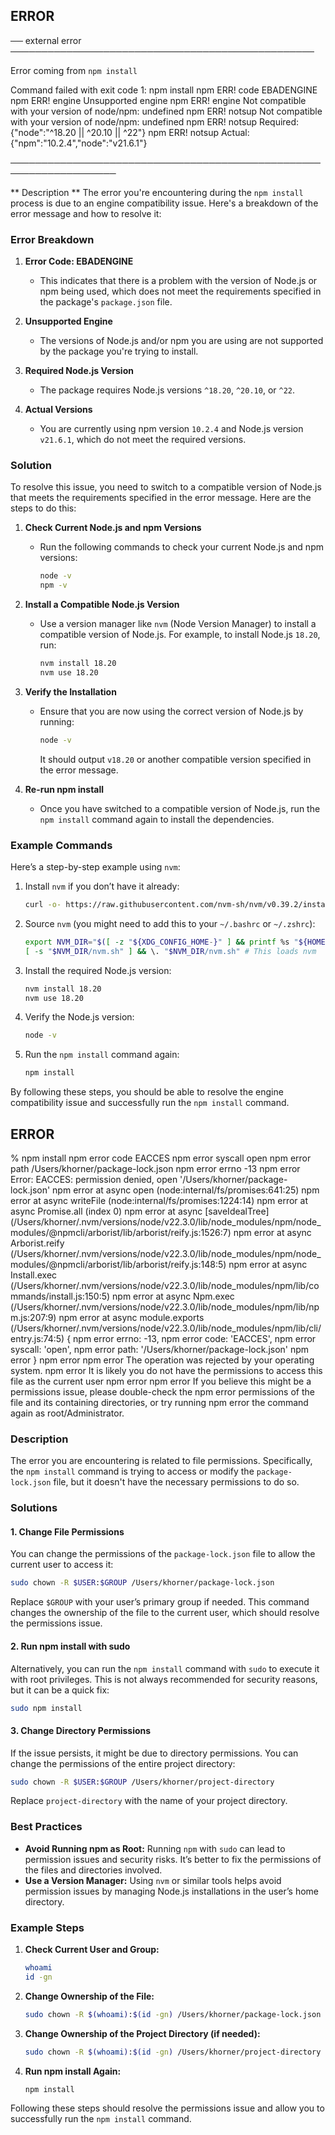 
## ERROR
── external error ─────────────────────────────────────────────────

Error coming from `npm install`

Command failed with exit code 1: npm install
npm ERR! code EBADENGINE
npm ERR! engine Unsupported engine
npm ERR! engine Not compatible with your version of node/npm:
undefined
npm ERR! notsup Not compatible with your version of node/npm:
undefined
npm ERR! notsup Required: {"node":"^18.20 || ^20.10 || ^22"}
npm ERR! notsup Actual:   {"npm":"10.2.4","node":"v21.6.1"}

───────────────────────────────────────────────────────────────────

** Description **
The error you're encountering during the `npm install` process is due to an engine compatibility issue. Here's a breakdown of the error message and how to resolve it:

### Error Breakdown

1. **Error Code: EBADENGINE**
   - This indicates that there is a problem with the version of Node.js or npm being used, which does not meet the requirements specified in the package's `package.json` file.

2. **Unsupported Engine**
   - The versions of Node.js and/or npm you are using are not supported by the package you're trying to install.

3. **Required Node.js Version**
   - The package requires Node.js versions `^18.20`, `^20.10`, or `^22`.

4. **Actual Versions**
   - You are currently using npm version `10.2.4` and Node.js version `v21.6.1`, which do not meet the required versions.

### Solution

To resolve this issue, you need to switch to a compatible version of Node.js that meets the requirements specified in the error message. Here are the steps to do this:

1. **Check Current Node.js and npm Versions**
   - Run the following commands to check your current Node.js and npm versions:
     ```bash
     node -v
     npm -v
     ```

2. **Install a Compatible Node.js Version**
   - Use a version manager like `nvm` (Node Version Manager) to install a compatible version of Node.js. For example, to install Node.js `18.20`, run:
     ```bash
     nvm install 18.20
     nvm use 18.20
     ```

3. **Verify the Installation**
   - Ensure that you are now using the correct version of Node.js by running:
     ```bash
     node -v
     ```
     It should output `v18.20` or another compatible version specified in the error message.

4. **Re-run npm install**
   - Once you have switched to a compatible version of Node.js, run the `npm install` command again to install the dependencies.

### Example Commands

Here’s a step-by-step example using `nvm`:

1. Install `nvm` if you don’t have it already:
   ```bash
   curl -o- https://raw.githubusercontent.com/nvm-sh/nvm/v0.39.2/install.sh | bash
   ```

2. Source `nvm` (you might need to add this to your `~/.bashrc` or `~/.zshrc`):
   ```bash
   export NVM_DIR="$([ -z "${XDG_CONFIG_HOME-}" ] && printf %s "${HOME}/.nvm" || printf %s "${XDG_CONFIG_HOME}/nvm")"
   [ -s "$NVM_DIR/nvm.sh" ] && \. "$NVM_DIR/nvm.sh" # This loads nvm
   ```

3. Install the required Node.js version:
   ```bash
   nvm install 18.20
   nvm use 18.20
   ```

4. Verify the Node.js version:
   ```bash
   node -v
   ```

5. Run the `npm install` command again:
   ```bash
   npm install
   ```

By following these steps, you should be able to resolve the engine compatibility issue and successfully run the `npm install` command.


## ERROR 
% npm install
npm error code EACCES
npm error syscall open
npm error path /Users/khorner/package-lock.json
npm error errno -13
npm error Error: EACCES: permission denied, open '/Users/khorner/package-lock.json'
npm error     at async open (node:internal/fs/promises:641:25)
npm error     at async writeFile (node:internal/fs/promises:1224:14)
npm error     at async Promise.all (index 0)
npm error     at async [saveIdealTree] (/Users/khorner/.nvm/versions/node/v22.3.0/lib/node_modules/npm/node_modules/@npmcli/arborist/lib/arborist/reify.js:1526:7)
npm error     at async Arborist.reify (/Users/khorner/.nvm/versions/node/v22.3.0/lib/node_modules/npm/node_modules/@npmcli/arborist/lib/arborist/reify.js:148:5)
npm error     at async Install.exec (/Users/khorner/.nvm/versions/node/v22.3.0/lib/node_modules/npm/lib/commands/install.js:150:5)
npm error     at async Npm.exec (/Users/khorner/.nvm/versions/node/v22.3.0/lib/node_modules/npm/lib/npm.js:207:9)
npm error     at async module.exports (/Users/khorner/.nvm/versions/node/v22.3.0/lib/node_modules/npm/lib/cli/entry.js:74:5) {
npm error   errno: -13,
npm error   code: 'EACCES',
npm error   syscall: 'open',
npm error   path: '/Users/khorner/package-lock.json'
npm error }
npm error
npm error The operation was rejected by your operating system.
npm error It is likely you do not have the permissions to access this file as the current user
npm error
npm error If you believe this might be a permissions issue, please double-check the
npm error permissions of the file and its containing directories, or try running
npm error the command again as root/Administrator.

### Description
The error you are encountering is related to file permissions. Specifically, the `npm install` command is trying to access or modify the `package-lock.json` file, but it doesn't have the necessary permissions to do so.

### Solutions

#### 1. Change File Permissions

You can change the permissions of the `package-lock.json` file to allow the current user to access it:

```bash
sudo chown -R $USER:$GROUP /Users/khorner/package-lock.json
```

Replace `$GROUP` with your user’s primary group if needed. This command changes the ownership of the file to the current user, which should resolve the permissions issue.

#### 2. Run npm install with sudo

Alternatively, you can run the `npm install` command with `sudo` to execute it with root privileges. This is not always recommended for security reasons, but it can be a quick fix:

```bash
sudo npm install
```

#### 3. Change Directory Permissions

If the issue persists, it might be due to directory permissions. You can change the permissions of the entire project directory:

```bash
sudo chown -R $USER:$GROUP /Users/khorner/project-directory
```

Replace `project-directory` with the name of your project directory.

### Best Practices

- **Avoid Running npm as Root:** Running `npm` with `sudo` can lead to permission issues and security risks. It’s better to fix the permissions of the files and directories involved.
- **Use a Version Manager:** Using `nvm` or similar tools helps avoid permission issues by managing Node.js installations in the user’s home directory.

### Example Steps

1. **Check Current User and Group:**

   ```bash
   whoami
   id -gn
   ```

2. **Change Ownership of the File:**

   ```bash
   sudo chown -R $(whoami):$(id -gn) /Users/khorner/package-lock.json
   ```

3. **Change Ownership of the Project Directory (if needed):**

   ```bash
   sudo chown -R $(whoami):$(id -gn) /Users/khorner/project-directory
   ```

4. **Run npm install Again:**

   ```bash
   npm install
   ```

Following these steps should resolve the permissions issue and allow you to successfully run the `npm install` command.